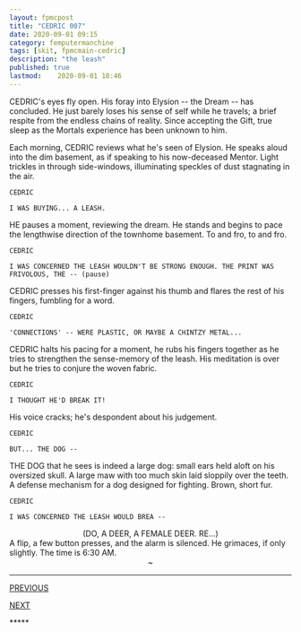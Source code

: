 ```yaml
---
layout: fpmcpost
title: "CEDRIC 007"
date: 2020-09-01 09:15
category: femputermanchine
tags: [skit, fpmcmain-cedric]
description: "the leash"
published: true
lastmod:	2020-09-01 18:46
---
```

[//]: # ( 9/01/20  -added)

CEDRIC's eyes fly open. His foray into Elysion -- the Dream -- has concluded. He  just barely loses his sense of self while he travels; a brief respite from the endless chains of reality. Since accepting the Gift, true sleep as the Mortals experience has been unknown to him.

Each morning, CEDRIC reviews what he's seen of Elysion. He speaks aloud into the dim basement, as if speaking to his now-deceased Mentor. Light trickles in through side-windows, illuminating speckles of dust stagnating in the air.

```
CEDRIC 

I WAS BUYING... A LEASH.
```

HE pauses a moment, reviewing the dream. He stands and begins to pace the lengthwise direction of the townhome basement. To and fro, to and fro.

```
CEDRIC 

I WAS CONCERNED THE LEASH WOULDN'T BE STRONG ENOUGH. THE PRINT WAS FRIVOLOUS, THE -- (pause)
```

CEDRIC presses his first-finger against his thumb and flares the rest of his fingers, fumbling for a word.

```
CEDRIC 

'CONNECTIONS' -- WERE PLASTIC, OR MAYBE A CHINTZY METAL...
```

CEDRIC halts his pacing for a moment, he rubs his fingers together as he tries to strengthen the sense-memory of the leash. His meditation is over but he tries to conjure the woven fabric.

```
CEDRIC 

I THOUGHT HE'D BREAK IT!
```

His voice cracks; he's despondent about his judgement.

```
CEDRIC 

BUT... THE DOG --
```

THE DOG that he sees is indeed a large dog: small ears held aloft on his oversized skull. A large maw with too much skin laid sloppily over the teeth. A defense mechanism for a dog designed for fighting. Brown, short fur.

```
CEDRIC

I WAS CONCERNED THE LEASH WOULD BREA --
```

<CENTER>(DO, A DEER, A FEMALE DEER. RE...)</CENTER>
A flip, a few button presses, and the alarm is silenced. He grimaces, if only slightly. The time is 6:30 AM.

<center>~</center>

*****
<div class="fpmc-nav">

<span class="fpmc-nav-prev"><a href="{{ 'cedric-vi' | prepend: site.baseurl }}">PREVIOUS</a></span> 

<span class="fpmc-nav-next"><a href="{{ 'cedric-viii' | prepend: site.baseurl }}">NEXT</a></span> 



</div>
*****
